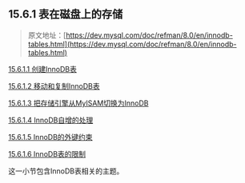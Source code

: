 ## 15.6.1 表在磁盘上的存储

> 原文地址：[https://dev.mysql.com/doc/refman/8.0/en/innodb-tables.html](https://dev.mysql.com/doc/refman/8.0/en/innodb-tables.html)

[15.6.1.1 创建InnoDB表](Tables/using-innodb-tables.md)

[15.6.1.2 移动和复制InnoDB表](Tables/innodb-migration.md)

[15.6.1.3 把存储引擎从MyISAM切换为InnoDB](Tables/converting-tables-to-innodb.md)

[15.6.1.4 InnoDB自增的处理](Tables/innodb-auto-increment-handling.md)

[15.6.1.5 InnoDB的外键约束](Tables/innodb-foreign-key-constraints.md)

[15.6.1.6 InnoDB表的限制](Tables/innodb-restrictions.md)

这一小节包含InnoDB表相关的主题。
